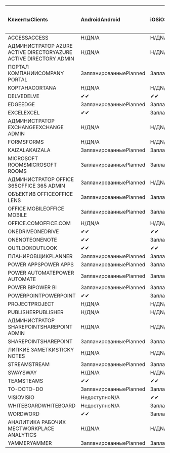 <!-- This file is generated automatically. Changes made to this file will be overwritten.-->
|<span data-ttu-id="6a1e6-101">Клиенты</span><span class="sxs-lookup"><span data-stu-id="6a1e6-101">Clients</span></span>|<span data-ttu-id="6a1e6-102">Android</span><span class="sxs-lookup"><span data-stu-id="6a1e6-102">Android</span></span>|<span data-ttu-id="6a1e6-103">iOS</span><span class="sxs-lookup"><span data-stu-id="6a1e6-103">iOS</span></span>|<span data-ttu-id="6a1e6-104">"Mac";</span><span class="sxs-lookup"><span data-stu-id="6a1e6-104">Mac</span></span>|<span data-ttu-id="6a1e6-105">Windows 10</span><span class="sxs-lookup"><span data-stu-id="6a1e6-105">Windows 10</span></span><br><span data-ttu-id="6a1e6-106">Desktop</span><span class="sxs-lookup"><span data-stu-id="6a1e6-106">Desktop</span></span>|<span data-ttu-id="6a1e6-107">Windows 10</span><span class="sxs-lookup"><span data-stu-id="6a1e6-107">Windows 10</span></span><br><span data-ttu-id="6a1e6-108">Современные приложения</span><span class="sxs-lookup"><span data-stu-id="6a1e6-108">Modern Apps</span></span>|
|:-|:-|:-|:-|:-|:-|
|<span data-ttu-id="6a1e6-109">ACCESS</span><span class="sxs-lookup"><span data-stu-id="6a1e6-109">ACCESS</span></span>|<span data-ttu-id="6a1e6-110">Н/Д</span><span class="sxs-lookup"><span data-stu-id="6a1e6-110">N/A</span></span>|<span data-ttu-id="6a1e6-111">Н/Д</span><span class="sxs-lookup"><span data-stu-id="6a1e6-111">N/A</span></span>|<span data-ttu-id="6a1e6-112">Н/Д</span><span class="sxs-lookup"><span data-stu-id="6a1e6-112">N/A</span></span>|<span data-ttu-id="6a1e6-113">Запланированные</span><span class="sxs-lookup"><span data-stu-id="6a1e6-113">Planned</span></span>|<span data-ttu-id="6a1e6-114">Недоступно</span><span class="sxs-lookup"><span data-stu-id="6a1e6-114">N/A</span></span>|
|<span data-ttu-id="6a1e6-115">АДМИНИСТРАТОР AZURE ACTIVE DIRECTORY</span><span class="sxs-lookup"><span data-stu-id="6a1e6-115">AZURE ACTIVE DIRECTORY ADMIN</span></span>|<span data-ttu-id="6a1e6-116">Н/Д</span><span class="sxs-lookup"><span data-stu-id="6a1e6-116">N/A</span></span>|<span data-ttu-id="6a1e6-117">Н/Д</span><span class="sxs-lookup"><span data-stu-id="6a1e6-117">N/A</span></span>|<span data-ttu-id="6a1e6-118">Н/Д</span><span class="sxs-lookup"><span data-stu-id="6a1e6-118">N/A</span></span>|<span data-ttu-id="6a1e6-119">Запланированные</span><span class="sxs-lookup"><span data-stu-id="6a1e6-119">Planned</span></span>|<span data-ttu-id="6a1e6-120">Недоступно</span><span class="sxs-lookup"><span data-stu-id="6a1e6-120">N/A</span></span>|
|<span data-ttu-id="6a1e6-121">ПОРТАЛ КОМПАНИИ</span><span class="sxs-lookup"><span data-stu-id="6a1e6-121">COMPANY PORTAL</span></span>|<span data-ttu-id="6a1e6-122">Запланированные</span><span class="sxs-lookup"><span data-stu-id="6a1e6-122">Planned</span></span>|<span data-ttu-id="6a1e6-123">Запланированные</span><span class="sxs-lookup"><span data-stu-id="6a1e6-123">Planned</span></span>|<span data-ttu-id="6a1e6-124">Запланированные</span><span class="sxs-lookup"><span data-stu-id="6a1e6-124">Planned</span></span>|<span data-ttu-id="6a1e6-125">Недоступно</span><span class="sxs-lookup"><span data-stu-id="6a1e6-125">N/A</span></span>|<span data-ttu-id="6a1e6-126">Запланированные</span><span class="sxs-lookup"><span data-stu-id="6a1e6-126">Planned</span></span>|
|<span data-ttu-id="6a1e6-127">КОРТАНА</span><span class="sxs-lookup"><span data-stu-id="6a1e6-127">CORTANA</span></span>|<span data-ttu-id="6a1e6-128">Н/Д</span><span class="sxs-lookup"><span data-stu-id="6a1e6-128">N/A</span></span>|<span data-ttu-id="6a1e6-129">Н/Д</span><span class="sxs-lookup"><span data-stu-id="6a1e6-129">N/A</span></span>|<span data-ttu-id="6a1e6-130">Н/Д</span><span class="sxs-lookup"><span data-stu-id="6a1e6-130">N/A</span></span>|<span data-ttu-id="6a1e6-131">Н/Д</span><span class="sxs-lookup"><span data-stu-id="6a1e6-131">N/A</span></span>|<span data-ttu-id="6a1e6-132">Запланированные</span><span class="sxs-lookup"><span data-stu-id="6a1e6-132">Planned</span></span>|
|<span data-ttu-id="6a1e6-133">DELVE</span><span class="sxs-lookup"><span data-stu-id="6a1e6-133">DELVE</span></span>|<span data-ttu-id="6a1e6-134">✔</span><span class="sxs-lookup"><span data-stu-id="6a1e6-134">✔</span></span>|<span data-ttu-id="6a1e6-135">✔</span><span class="sxs-lookup"><span data-stu-id="6a1e6-135">✔</span></span>|<span data-ttu-id="6a1e6-136">Н/Д</span><span class="sxs-lookup"><span data-stu-id="6a1e6-136">N/A</span></span>|<span data-ttu-id="6a1e6-137">Н/Д</span><span class="sxs-lookup"><span data-stu-id="6a1e6-137">N/A</span></span>|<span data-ttu-id="6a1e6-138">Н/Д</span><span class="sxs-lookup"><span data-stu-id="6a1e6-138">N/A</span></span>|
|<span data-ttu-id="6a1e6-139">EDGE</span><span class="sxs-lookup"><span data-stu-id="6a1e6-139">EDGE</span></span>|<span data-ttu-id="6a1e6-140">Запланированные</span><span class="sxs-lookup"><span data-stu-id="6a1e6-140">Planned</span></span>|<span data-ttu-id="6a1e6-141">Запланированные</span><span class="sxs-lookup"><span data-stu-id="6a1e6-141">Planned</span></span>|<span data-ttu-id="6a1e6-142">Недоступно</span><span class="sxs-lookup"><span data-stu-id="6a1e6-142">N/A</span></span>|<span data-ttu-id="6a1e6-143">Запланированные</span><span class="sxs-lookup"><span data-stu-id="6a1e6-143">Planned</span></span>|<span data-ttu-id="6a1e6-144">Недоступно</span><span class="sxs-lookup"><span data-stu-id="6a1e6-144">N/A</span></span>|
|<span data-ttu-id="6a1e6-145">EXCEL</span><span class="sxs-lookup"><span data-stu-id="6a1e6-145">EXCEL</span></span>|<span data-ttu-id="6a1e6-146">✔</span><span class="sxs-lookup"><span data-stu-id="6a1e6-146">✔</span></span>|<span data-ttu-id="6a1e6-147">Запланированные</span><span class="sxs-lookup"><span data-stu-id="6a1e6-147">Planned</span></span>|<span data-ttu-id="6a1e6-148">Запланированные</span><span class="sxs-lookup"><span data-stu-id="6a1e6-148">Planned</span></span>|<span data-ttu-id="6a1e6-149">Запланированные</span><span class="sxs-lookup"><span data-stu-id="6a1e6-149">Planned</span></span>|<span data-ttu-id="6a1e6-150">Недоступно</span><span class="sxs-lookup"><span data-stu-id="6a1e6-150">N/A</span></span>|
|<span data-ttu-id="6a1e6-151">АДМИНИСТРАТОР EXCHANGE</span><span class="sxs-lookup"><span data-stu-id="6a1e6-151">EXCHANGE ADMIN</span></span>|<span data-ttu-id="6a1e6-152">Н/Д</span><span class="sxs-lookup"><span data-stu-id="6a1e6-152">N/A</span></span>|<span data-ttu-id="6a1e6-153">Н/Д</span><span class="sxs-lookup"><span data-stu-id="6a1e6-153">N/A</span></span>|<span data-ttu-id="6a1e6-154">Н/Д</span><span class="sxs-lookup"><span data-stu-id="6a1e6-154">N/A</span></span>|<span data-ttu-id="6a1e6-155">✔</span><span class="sxs-lookup"><span data-stu-id="6a1e6-155">✔</span></span>|<span data-ttu-id="6a1e6-156">Недоступно</span><span class="sxs-lookup"><span data-stu-id="6a1e6-156">N/A</span></span>|
|<span data-ttu-id="6a1e6-157">FORMS</span><span class="sxs-lookup"><span data-stu-id="6a1e6-157">FORMS</span></span>|<span data-ttu-id="6a1e6-158">Н/Д</span><span class="sxs-lookup"><span data-stu-id="6a1e6-158">N/A</span></span>|<span data-ttu-id="6a1e6-159">Н/Д</span><span class="sxs-lookup"><span data-stu-id="6a1e6-159">N/A</span></span>|<span data-ttu-id="6a1e6-160">Н/Д</span><span class="sxs-lookup"><span data-stu-id="6a1e6-160">N/A</span></span>|<span data-ttu-id="6a1e6-161">Н/Д</span><span class="sxs-lookup"><span data-stu-id="6a1e6-161">N/A</span></span>|<span data-ttu-id="6a1e6-162">Н/Д</span><span class="sxs-lookup"><span data-stu-id="6a1e6-162">N/A</span></span>|
|<span data-ttu-id="6a1e6-163">KAIZALA</span><span class="sxs-lookup"><span data-stu-id="6a1e6-163">KAIZALA</span></span>|<span data-ttu-id="6a1e6-164">Запланированные</span><span class="sxs-lookup"><span data-stu-id="6a1e6-164">Planned</span></span>|<span data-ttu-id="6a1e6-165">Запланированные</span><span class="sxs-lookup"><span data-stu-id="6a1e6-165">Planned</span></span>|<span data-ttu-id="6a1e6-166">Н/Д</span><span class="sxs-lookup"><span data-stu-id="6a1e6-166">N/A</span></span>|<span data-ttu-id="6a1e6-167">Н/Д</span><span class="sxs-lookup"><span data-stu-id="6a1e6-167">N/A</span></span>|<span data-ttu-id="6a1e6-168">Н/Д</span><span class="sxs-lookup"><span data-stu-id="6a1e6-168">N/A</span></span>|
|<span data-ttu-id="6a1e6-169">MICROSOFT ROOMS</span><span class="sxs-lookup"><span data-stu-id="6a1e6-169">MICROSOFT ROOMS</span></span>|<span data-ttu-id="6a1e6-170">Запланированные</span><span class="sxs-lookup"><span data-stu-id="6a1e6-170">Planned</span></span>|<span data-ttu-id="6a1e6-171">Запланированные</span><span class="sxs-lookup"><span data-stu-id="6a1e6-171">Planned</span></span>|<span data-ttu-id="6a1e6-172">Н/Д</span><span class="sxs-lookup"><span data-stu-id="6a1e6-172">N/A</span></span>|<span data-ttu-id="6a1e6-173">Н/Д</span><span class="sxs-lookup"><span data-stu-id="6a1e6-173">N/A</span></span>|<span data-ttu-id="6a1e6-174">Н/Д</span><span class="sxs-lookup"><span data-stu-id="6a1e6-174">N/A</span></span>|
|<span data-ttu-id="6a1e6-175">АДМИНИСТРАТОР OFFICE 365</span><span class="sxs-lookup"><span data-stu-id="6a1e6-175">OFFICE 365 ADMIN</span></span>|<span data-ttu-id="6a1e6-176">Запланированные</span><span class="sxs-lookup"><span data-stu-id="6a1e6-176">Planned</span></span>|<span data-ttu-id="6a1e6-177">Н/Д</span><span class="sxs-lookup"><span data-stu-id="6a1e6-177">N/A</span></span>|<span data-ttu-id="6a1e6-178">Н/Д</span><span class="sxs-lookup"><span data-stu-id="6a1e6-178">N/A</span></span>|<span data-ttu-id="6a1e6-179">Н/Д</span><span class="sxs-lookup"><span data-stu-id="6a1e6-179">N/A</span></span>|<span data-ttu-id="6a1e6-180">Н/Д</span><span class="sxs-lookup"><span data-stu-id="6a1e6-180">N/A</span></span>|
|<span data-ttu-id="6a1e6-181">ОБЪЕКТИВ OFFICE</span><span class="sxs-lookup"><span data-stu-id="6a1e6-181">OFFICE LENS</span></span>|<span data-ttu-id="6a1e6-182">Запланированные</span><span class="sxs-lookup"><span data-stu-id="6a1e6-182">Planned</span></span>|<span data-ttu-id="6a1e6-183">Запланированные</span><span class="sxs-lookup"><span data-stu-id="6a1e6-183">Planned</span></span>|<span data-ttu-id="6a1e6-184">Н/Д</span><span class="sxs-lookup"><span data-stu-id="6a1e6-184">N/A</span></span>|<span data-ttu-id="6a1e6-185">Н/Д</span><span class="sxs-lookup"><span data-stu-id="6a1e6-185">N/A</span></span>|<span data-ttu-id="6a1e6-186">Н/Д</span><span class="sxs-lookup"><span data-stu-id="6a1e6-186">N/A</span></span>|
|<span data-ttu-id="6a1e6-187">OFFICE MOBILE</span><span class="sxs-lookup"><span data-stu-id="6a1e6-187">OFFICE MOBILE</span></span>|<span data-ttu-id="6a1e6-188">Запланированные</span><span class="sxs-lookup"><span data-stu-id="6a1e6-188">Planned</span></span>|<span data-ttu-id="6a1e6-189">Запланированные</span><span class="sxs-lookup"><span data-stu-id="6a1e6-189">Planned</span></span>|<span data-ttu-id="6a1e6-190">Н/Д</span><span class="sxs-lookup"><span data-stu-id="6a1e6-190">N/A</span></span>|<span data-ttu-id="6a1e6-191">Н/Д</span><span class="sxs-lookup"><span data-stu-id="6a1e6-191">N/A</span></span>|<span data-ttu-id="6a1e6-192">Н/Д</span><span class="sxs-lookup"><span data-stu-id="6a1e6-192">N/A</span></span>|
|<span data-ttu-id="6a1e6-193">OFFICE.COM</span><span class="sxs-lookup"><span data-stu-id="6a1e6-193">OFFICE.COM</span></span>|<span data-ttu-id="6a1e6-194">Н/Д</span><span class="sxs-lookup"><span data-stu-id="6a1e6-194">N/A</span></span>|<span data-ttu-id="6a1e6-195">Н/Д</span><span class="sxs-lookup"><span data-stu-id="6a1e6-195">N/A</span></span>|<span data-ttu-id="6a1e6-196">Н/Д</span><span class="sxs-lookup"><span data-stu-id="6a1e6-196">N/A</span></span>|<span data-ttu-id="6a1e6-197">Н/Д</span><span class="sxs-lookup"><span data-stu-id="6a1e6-197">N/A</span></span>|<span data-ttu-id="6a1e6-198">Запланированные</span><span class="sxs-lookup"><span data-stu-id="6a1e6-198">Planned</span></span>|
|<span data-ttu-id="6a1e6-199">ONEDRIVE</span><span class="sxs-lookup"><span data-stu-id="6a1e6-199">ONEDRIVE</span></span>|<span data-ttu-id="6a1e6-200">✔</span><span class="sxs-lookup"><span data-stu-id="6a1e6-200">✔</span></span>|<span data-ttu-id="6a1e6-201">✔</span><span class="sxs-lookup"><span data-stu-id="6a1e6-201">✔</span></span>|<span data-ttu-id="6a1e6-202">✔</span><span class="sxs-lookup"><span data-stu-id="6a1e6-202">✔</span></span>|<span data-ttu-id="6a1e6-203">✔</span><span class="sxs-lookup"><span data-stu-id="6a1e6-203">✔</span></span>|<span data-ttu-id="6a1e6-204">Запланированные</span><span class="sxs-lookup"><span data-stu-id="6a1e6-204">Planned</span></span>|
|<span data-ttu-id="6a1e6-205">ONENOTE</span><span class="sxs-lookup"><span data-stu-id="6a1e6-205">ONENOTE</span></span>|<span data-ttu-id="6a1e6-206">✔</span><span class="sxs-lookup"><span data-stu-id="6a1e6-206">✔</span></span>|<span data-ttu-id="6a1e6-207">Запланированные</span><span class="sxs-lookup"><span data-stu-id="6a1e6-207">Planned</span></span>|<span data-ttu-id="6a1e6-208">Запланированные</span><span class="sxs-lookup"><span data-stu-id="6a1e6-208">Planned</span></span>|<span data-ttu-id="6a1e6-209">Запланированные</span><span class="sxs-lookup"><span data-stu-id="6a1e6-209">Planned</span></span>|<span data-ttu-id="6a1e6-210">Запланированные</span><span class="sxs-lookup"><span data-stu-id="6a1e6-210">Planned</span></span>|
|<span data-ttu-id="6a1e6-211">OUTLOOK</span><span class="sxs-lookup"><span data-stu-id="6a1e6-211">OUTLOOK</span></span>|<span data-ttu-id="6a1e6-212">✔</span><span class="sxs-lookup"><span data-stu-id="6a1e6-212">✔</span></span>|<span data-ttu-id="6a1e6-213">✔</span><span class="sxs-lookup"><span data-stu-id="6a1e6-213">✔</span></span>|<span data-ttu-id="6a1e6-214">Запланированные</span><span class="sxs-lookup"><span data-stu-id="6a1e6-214">Planned</span></span>|<span data-ttu-id="6a1e6-215">Запланированные</span><span class="sxs-lookup"><span data-stu-id="6a1e6-215">Planned</span></span>|<span data-ttu-id="6a1e6-216">Запланированные</span><span class="sxs-lookup"><span data-stu-id="6a1e6-216">Planned</span></span>|
|<span data-ttu-id="6a1e6-217">ПЛАНИРОВЩИК</span><span class="sxs-lookup"><span data-stu-id="6a1e6-217">PLANNER</span></span>|<span data-ttu-id="6a1e6-218">Запланированные</span><span class="sxs-lookup"><span data-stu-id="6a1e6-218">Planned</span></span>|<span data-ttu-id="6a1e6-219">Запланированные</span><span class="sxs-lookup"><span data-stu-id="6a1e6-219">Planned</span></span>|<span data-ttu-id="6a1e6-220">Н/Д</span><span class="sxs-lookup"><span data-stu-id="6a1e6-220">N/A</span></span>|<span data-ttu-id="6a1e6-221">Н/Д</span><span class="sxs-lookup"><span data-stu-id="6a1e6-221">N/A</span></span>|<span data-ttu-id="6a1e6-222">Н/Д</span><span class="sxs-lookup"><span data-stu-id="6a1e6-222">N/A</span></span>|
|<span data-ttu-id="6a1e6-223">POWER APPS</span><span class="sxs-lookup"><span data-stu-id="6a1e6-223">POWER APPS</span></span>|<span data-ttu-id="6a1e6-224">Запланированные</span><span class="sxs-lookup"><span data-stu-id="6a1e6-224">Planned</span></span>|<span data-ttu-id="6a1e6-225">Запланированные</span><span class="sxs-lookup"><span data-stu-id="6a1e6-225">Planned</span></span>|<span data-ttu-id="6a1e6-226">Н/Д</span><span class="sxs-lookup"><span data-stu-id="6a1e6-226">N/A</span></span>|<span data-ttu-id="6a1e6-227">Н/Д</span><span class="sxs-lookup"><span data-stu-id="6a1e6-227">N/A</span></span>|<span data-ttu-id="6a1e6-228">Запланированные</span><span class="sxs-lookup"><span data-stu-id="6a1e6-228">Planned</span></span>|
|<span data-ttu-id="6a1e6-229">POWER AUTOMATE</span><span class="sxs-lookup"><span data-stu-id="6a1e6-229">POWER AUTOMATE</span></span>|<span data-ttu-id="6a1e6-230">Запланированные</span><span class="sxs-lookup"><span data-stu-id="6a1e6-230">Planned</span></span>|<span data-ttu-id="6a1e6-231">Запланированные</span><span class="sxs-lookup"><span data-stu-id="6a1e6-231">Planned</span></span>|<span data-ttu-id="6a1e6-232">Н/Д</span><span class="sxs-lookup"><span data-stu-id="6a1e6-232">N/A</span></span>|<span data-ttu-id="6a1e6-233">Н/Д</span><span class="sxs-lookup"><span data-stu-id="6a1e6-233">N/A</span></span>|<span data-ttu-id="6a1e6-234">Н/Д</span><span class="sxs-lookup"><span data-stu-id="6a1e6-234">N/A</span></span>|
|<span data-ttu-id="6a1e6-235">POWER BI</span><span class="sxs-lookup"><span data-stu-id="6a1e6-235">POWER BI</span></span>|<span data-ttu-id="6a1e6-236">Запланированные</span><span class="sxs-lookup"><span data-stu-id="6a1e6-236">Planned</span></span>|<span data-ttu-id="6a1e6-237">Запланированные</span><span class="sxs-lookup"><span data-stu-id="6a1e6-237">Planned</span></span>|<span data-ttu-id="6a1e6-238">Недоступно</span><span class="sxs-lookup"><span data-stu-id="6a1e6-238">N/A</span></span>|<span data-ttu-id="6a1e6-239">Запланированные</span><span class="sxs-lookup"><span data-stu-id="6a1e6-239">Planned</span></span>|<span data-ttu-id="6a1e6-240">Запланированные</span><span class="sxs-lookup"><span data-stu-id="6a1e6-240">Planned</span></span>|
|<span data-ttu-id="6a1e6-241">POWERPOINT</span><span class="sxs-lookup"><span data-stu-id="6a1e6-241">POWERPOINT</span></span>|<span data-ttu-id="6a1e6-242">✔</span><span class="sxs-lookup"><span data-stu-id="6a1e6-242">✔</span></span>|<span data-ttu-id="6a1e6-243">Запланированные</span><span class="sxs-lookup"><span data-stu-id="6a1e6-243">Planned</span></span>|<span data-ttu-id="6a1e6-244">Запланированные</span><span class="sxs-lookup"><span data-stu-id="6a1e6-244">Planned</span></span>|<span data-ttu-id="6a1e6-245">Запланированные</span><span class="sxs-lookup"><span data-stu-id="6a1e6-245">Planned</span></span>|<span data-ttu-id="6a1e6-246">Запланированные</span><span class="sxs-lookup"><span data-stu-id="6a1e6-246">Planned</span></span>|
|<span data-ttu-id="6a1e6-247">PROJECT</span><span class="sxs-lookup"><span data-stu-id="6a1e6-247">PROJECT</span></span>|<span data-ttu-id="6a1e6-248">Н/Д</span><span class="sxs-lookup"><span data-stu-id="6a1e6-248">N/A</span></span>|<span data-ttu-id="6a1e6-249">Н/Д</span><span class="sxs-lookup"><span data-stu-id="6a1e6-249">N/A</span></span>|<span data-ttu-id="6a1e6-250">Н/Д</span><span class="sxs-lookup"><span data-stu-id="6a1e6-250">N/A</span></span>|<span data-ttu-id="6a1e6-251">Запланированные</span><span class="sxs-lookup"><span data-stu-id="6a1e6-251">Planned</span></span>|<span data-ttu-id="6a1e6-252">Недоступно</span><span class="sxs-lookup"><span data-stu-id="6a1e6-252">N/A</span></span>|
|<span data-ttu-id="6a1e6-253">PUBLISHER</span><span class="sxs-lookup"><span data-stu-id="6a1e6-253">PUBLISHER</span></span>|<span data-ttu-id="6a1e6-254">Н/Д</span><span class="sxs-lookup"><span data-stu-id="6a1e6-254">N/A</span></span>|<span data-ttu-id="6a1e6-255">Н/Д</span><span class="sxs-lookup"><span data-stu-id="6a1e6-255">N/A</span></span>|<span data-ttu-id="6a1e6-256">Н/Д</span><span class="sxs-lookup"><span data-stu-id="6a1e6-256">N/A</span></span>|<span data-ttu-id="6a1e6-257">Запланированные</span><span class="sxs-lookup"><span data-stu-id="6a1e6-257">Planned</span></span>|<span data-ttu-id="6a1e6-258">Недоступно</span><span class="sxs-lookup"><span data-stu-id="6a1e6-258">N/A</span></span>|
|<span data-ttu-id="6a1e6-259">АДМИНИСТРАТОР SHAREPOINT</span><span class="sxs-lookup"><span data-stu-id="6a1e6-259">SHAREPOINT ADMIN</span></span>|<span data-ttu-id="6a1e6-260">Н/Д</span><span class="sxs-lookup"><span data-stu-id="6a1e6-260">N/A</span></span>|<span data-ttu-id="6a1e6-261">Н/Д</span><span class="sxs-lookup"><span data-stu-id="6a1e6-261">N/A</span></span>|<span data-ttu-id="6a1e6-262">Н/Д</span><span class="sxs-lookup"><span data-stu-id="6a1e6-262">N/A</span></span>|<span data-ttu-id="6a1e6-263">Запланированные</span><span class="sxs-lookup"><span data-stu-id="6a1e6-263">Planned</span></span>|<span data-ttu-id="6a1e6-264">Недоступно</span><span class="sxs-lookup"><span data-stu-id="6a1e6-264">N/A</span></span>|
|<span data-ttu-id="6a1e6-265">SHAREPOINT</span><span class="sxs-lookup"><span data-stu-id="6a1e6-265">SHAREPOINT</span></span>|<span data-ttu-id="6a1e6-266">Запланированные</span><span class="sxs-lookup"><span data-stu-id="6a1e6-266">Planned</span></span>|<span data-ttu-id="6a1e6-267">Запланированные</span><span class="sxs-lookup"><span data-stu-id="6a1e6-267">Planned</span></span>|<span data-ttu-id="6a1e6-268">Н/Д</span><span class="sxs-lookup"><span data-stu-id="6a1e6-268">N/A</span></span>|<span data-ttu-id="6a1e6-269">Н/Д</span><span class="sxs-lookup"><span data-stu-id="6a1e6-269">N/A</span></span>|<span data-ttu-id="6a1e6-270">Н/Д</span><span class="sxs-lookup"><span data-stu-id="6a1e6-270">N/A</span></span>|
|<span data-ttu-id="6a1e6-271">ЛИПКИЕ ЗАМЕТКИ</span><span class="sxs-lookup"><span data-stu-id="6a1e6-271">STICKY NOTES</span></span>|<span data-ttu-id="6a1e6-272">Н/Д</span><span class="sxs-lookup"><span data-stu-id="6a1e6-272">N/A</span></span>|<span data-ttu-id="6a1e6-273">Н/Д</span><span class="sxs-lookup"><span data-stu-id="6a1e6-273">N/A</span></span>|<span data-ttu-id="6a1e6-274">Н/Д</span><span class="sxs-lookup"><span data-stu-id="6a1e6-274">N/A</span></span>|<span data-ttu-id="6a1e6-275">Н/Д</span><span class="sxs-lookup"><span data-stu-id="6a1e6-275">N/A</span></span>|<span data-ttu-id="6a1e6-276">Запланированные</span><span class="sxs-lookup"><span data-stu-id="6a1e6-276">Planned</span></span>|
|<span data-ttu-id="6a1e6-277">STREAM</span><span class="sxs-lookup"><span data-stu-id="6a1e6-277">STREAM</span></span>|<span data-ttu-id="6a1e6-278">Запланированные</span><span class="sxs-lookup"><span data-stu-id="6a1e6-278">Planned</span></span>|<span data-ttu-id="6a1e6-279">Запланированные</span><span class="sxs-lookup"><span data-stu-id="6a1e6-279">Planned</span></span>|<span data-ttu-id="6a1e6-280">Н/Д</span><span class="sxs-lookup"><span data-stu-id="6a1e6-280">N/A</span></span>|<span data-ttu-id="6a1e6-281">Н/Д</span><span class="sxs-lookup"><span data-stu-id="6a1e6-281">N/A</span></span>|<span data-ttu-id="6a1e6-282">Н/Д</span><span class="sxs-lookup"><span data-stu-id="6a1e6-282">N/A</span></span>|
|<span data-ttu-id="6a1e6-283">SWAY</span><span class="sxs-lookup"><span data-stu-id="6a1e6-283">SWAY</span></span>|<span data-ttu-id="6a1e6-284">Н/Д</span><span class="sxs-lookup"><span data-stu-id="6a1e6-284">N/A</span></span>|<span data-ttu-id="6a1e6-285">Н/Д</span><span class="sxs-lookup"><span data-stu-id="6a1e6-285">N/A</span></span>|<span data-ttu-id="6a1e6-286">Н/Д</span><span class="sxs-lookup"><span data-stu-id="6a1e6-286">N/A</span></span>|<span data-ttu-id="6a1e6-287">Н/Д</span><span class="sxs-lookup"><span data-stu-id="6a1e6-287">N/A</span></span>|<span data-ttu-id="6a1e6-288">Запланированные</span><span class="sxs-lookup"><span data-stu-id="6a1e6-288">Planned</span></span>|
|<span data-ttu-id="6a1e6-289">TEAMS</span><span class="sxs-lookup"><span data-stu-id="6a1e6-289">TEAMS</span></span>|<span data-ttu-id="6a1e6-290">✔</span><span class="sxs-lookup"><span data-stu-id="6a1e6-290">✔</span></span>|<span data-ttu-id="6a1e6-291">✔</span><span class="sxs-lookup"><span data-stu-id="6a1e6-291">✔</span></span>|<span data-ttu-id="6a1e6-292">✔</span><span class="sxs-lookup"><span data-stu-id="6a1e6-292">✔</span></span>|<span data-ttu-id="6a1e6-293">Запланированные</span><span class="sxs-lookup"><span data-stu-id="6a1e6-293">Planned</span></span>|<span data-ttu-id="6a1e6-294">Недоступно</span><span class="sxs-lookup"><span data-stu-id="6a1e6-294">N/A</span></span>|
|<span data-ttu-id="6a1e6-295">TO-DO</span><span class="sxs-lookup"><span data-stu-id="6a1e6-295">TO-DO</span></span>|<span data-ttu-id="6a1e6-296">Запланированные</span><span class="sxs-lookup"><span data-stu-id="6a1e6-296">Planned</span></span>|<span data-ttu-id="6a1e6-297">Запланированные</span><span class="sxs-lookup"><span data-stu-id="6a1e6-297">Planned</span></span>|<span data-ttu-id="6a1e6-298">Запланированные</span><span class="sxs-lookup"><span data-stu-id="6a1e6-298">Planned</span></span>|<span data-ttu-id="6a1e6-299">Недоступно</span><span class="sxs-lookup"><span data-stu-id="6a1e6-299">N/A</span></span>|<span data-ttu-id="6a1e6-300">Запланированные</span><span class="sxs-lookup"><span data-stu-id="6a1e6-300">Planned</span></span>|
|<span data-ttu-id="6a1e6-301">VISIO</span><span class="sxs-lookup"><span data-stu-id="6a1e6-301">VISIO</span></span>|<span data-ttu-id="6a1e6-302">Недоступно</span><span class="sxs-lookup"><span data-stu-id="6a1e6-302">N/A</span></span>|<span data-ttu-id="6a1e6-303">✔</span><span class="sxs-lookup"><span data-stu-id="6a1e6-303">✔</span></span>|<span data-ttu-id="6a1e6-304">Недоступно</span><span class="sxs-lookup"><span data-stu-id="6a1e6-304">N/A</span></span>|<span data-ttu-id="6a1e6-305">Запланированные</span><span class="sxs-lookup"><span data-stu-id="6a1e6-305">Planned</span></span>|<span data-ttu-id="6a1e6-306">Недоступно</span><span class="sxs-lookup"><span data-stu-id="6a1e6-306">N/A</span></span>|
|<span data-ttu-id="6a1e6-307">WHITEBOARD</span><span class="sxs-lookup"><span data-stu-id="6a1e6-307">WHITEBOARD</span></span>|<span data-ttu-id="6a1e6-308">Недоступно</span><span class="sxs-lookup"><span data-stu-id="6a1e6-308">N/A</span></span>|<span data-ttu-id="6a1e6-309">Запланированные</span><span class="sxs-lookup"><span data-stu-id="6a1e6-309">Planned</span></span>|<span data-ttu-id="6a1e6-310">Н/Д</span><span class="sxs-lookup"><span data-stu-id="6a1e6-310">N/A</span></span>|<span data-ttu-id="6a1e6-311">Н/Д</span><span class="sxs-lookup"><span data-stu-id="6a1e6-311">N/A</span></span>|<span data-ttu-id="6a1e6-312">Запланированные</span><span class="sxs-lookup"><span data-stu-id="6a1e6-312">Planned</span></span>|
|<span data-ttu-id="6a1e6-313">WORD</span><span class="sxs-lookup"><span data-stu-id="6a1e6-313">WORD</span></span>|<span data-ttu-id="6a1e6-314">✔</span><span class="sxs-lookup"><span data-stu-id="6a1e6-314">✔</span></span>|<span data-ttu-id="6a1e6-315">Запланированные</span><span class="sxs-lookup"><span data-stu-id="6a1e6-315">Planned</span></span>|<span data-ttu-id="6a1e6-316">Запланированные</span><span class="sxs-lookup"><span data-stu-id="6a1e6-316">Planned</span></span>|<span data-ttu-id="6a1e6-317">Запланированные</span><span class="sxs-lookup"><span data-stu-id="6a1e6-317">Planned</span></span>|<span data-ttu-id="6a1e6-318">✔</span><span class="sxs-lookup"><span data-stu-id="6a1e6-318">✔</span></span>|
|<span data-ttu-id="6a1e6-319">АНАЛИТИКА РАБОЧИХ МЕСТ</span><span class="sxs-lookup"><span data-stu-id="6a1e6-319">WORKPLACE ANALYTICS</span></span>|<span data-ttu-id="6a1e6-320">Н/Д</span><span class="sxs-lookup"><span data-stu-id="6a1e6-320">N/A</span></span>|<span data-ttu-id="6a1e6-321">Н/Д</span><span class="sxs-lookup"><span data-stu-id="6a1e6-321">N/A</span></span>|<span data-ttu-id="6a1e6-322">Н/Д</span><span class="sxs-lookup"><span data-stu-id="6a1e6-322">N/A</span></span>|<span data-ttu-id="6a1e6-323">Н/Д</span><span class="sxs-lookup"><span data-stu-id="6a1e6-323">N/A</span></span>|<span data-ttu-id="6a1e6-324">Н/Д</span><span class="sxs-lookup"><span data-stu-id="6a1e6-324">N/A</span></span>|
|<span data-ttu-id="6a1e6-325">YAMMER</span><span class="sxs-lookup"><span data-stu-id="6a1e6-325">YAMMER</span></span>|<span data-ttu-id="6a1e6-326">Запланированные</span><span class="sxs-lookup"><span data-stu-id="6a1e6-326">Planned</span></span>|<span data-ttu-id="6a1e6-327">Запланированные</span><span class="sxs-lookup"><span data-stu-id="6a1e6-327">Planned</span></span>|<span data-ttu-id="6a1e6-328">Запланированные</span><span class="sxs-lookup"><span data-stu-id="6a1e6-328">Planned</span></span>|<span data-ttu-id="6a1e6-329">Запланированные</span><span class="sxs-lookup"><span data-stu-id="6a1e6-329">Planned</span></span>|<span data-ttu-id="6a1e6-330">Н/Д</span><span class="sxs-lookup"><span data-stu-id="6a1e6-330">N/A</span></span>|
